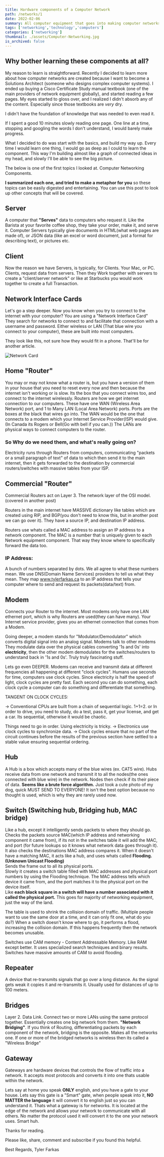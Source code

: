 ```yaml
---
title: Hardware components of a Computer Network
path: /networks/1
date: 2022-02-06
summary: All computer equipment that goes into making computer networks.
tags: ['networking','technology','computers']
categories: ['networking']
thumbnail: ./assets/Computer-Networking.jpg
is_archived: false
---
```



## Why bother learning these components at all?
My reason to learn is straightforward. Recently I decided to learn more about how computer networks are created because I want to become a Solutions Architect (someone who designs complex computer systems). I ended up buying a Cisco Certificate Study manual textbook (one of the main providers of network equipment globally), and started reading a few pages. My eyes started to gloss over, and I realized I didn't absorb any of the content. Especially since those textbooks are <i>very</i> dry. 

I didn't have the foundation of knowledge that was needed to even read it. 

If I spent a good 10 minutes slowly reading one page. One line at a time, stopping and googling the words I don't understand, I would barely make progress.

What I decided to do was start with the basics, and build my way up. Every time I would learn one thing, I would go as deep as I could to learn the component. This way I'm building almost like a graph of connected ideas in my head, and slowly I'll be able to see the big picture.

The below is one of the first topics I looked at. Computer Networking Components. 

<b>I summarized each one, and tried to make a metaphor for you</b> so these topics can be easily digested and entertaining. You can use this post to look up other concepts that will be covered.

## Server
A computer that <b>"Serves"</b> data to computers who request it. Like the Barista at your favorite coffee shop, they take your order, make it, and serve it. Computer Servers typically give documents in HTML(what web pages are made of), or JSON data (like an excel or word document, just a format for describing text), or pictures etc.

## Client
Now the reason we have Servers, is typically, for Clients. Your Mac, or PC. Clients, request data from servers. Then they Work together with servers to create a "client/server network" or like at Starbucks you would work together to create a full Transaction.

## Network Interface Cards
Let's go a step deeper. Now you know when you try to connect to the internet with your computer? You are using a "Network Interface Card" They search for networks to connect to and facilitate that connection with a username and password. Either wireless or LAN (That blue wire you connect to your computer), these are built into most computers.

They look like this, not sure how they would fit in a phone. That'll be for another article.

![Network Card](./assets/2022-02-06-22-15-47.png)


## Home "Router"
You may or may not know what a router is, but you have a version of them in your house that you need to reset every now and then because the internet isn't working or is slow. Its the box that you connect wires too, and connect to the internet wirelessly. Routers are how we get internet connection to our computers. These have one WAN (Wireless Area Network) port, and 1 to Many LAN (Local Area Network) ports. Ports are the boxes at the black that wires go into. The WAN would be the one that connects to a modem which your Internet Service Provider(ISP) would give. (In Canada its Rogers or Bell(Go with bell if you can.)) The LANs are physical ways to connect computers to the router.

### So Why do we need them, and what's really going on?

Electricity runs through Routers from computers, communicating "packets or a small paragraph of text" of data to which then send it to the main internet, then it gets forwarded to the destination by commercial routers/switches with massive tables from your ISP.

## Commercial "Router"

Commercial Routers act on Layer 3. The network layer of the OSI model.(covered in another post)<br>

Routers in the main internet have MASSIVE dictionary like tables which are created using RIP, and BGP(you don't need to know this, but in another post we can go over it). They have a source IP, and destination IP address. 

Routers use whats called a MAC address to assign an IP address to a network component. The MAC is a number that is uniquely given to each Network equipment component. That way they know where to specifically forward the data too.

### IP Address:
A bunch of numbers separated by dots. We all agree to what these numbers mean. We use DNS(Domain Name Services) providers to tell us what they mean. They map www.tylerfarkas.ca to an IP address that tells your computer where to send and request its packets(data/text) from. 


## Modem
Connects your Router to the internet. Most modems only have one LAN ethernet port, which is why Routers are used(they can have many). Your Internet service provider, gives you an ethernet connection that comes from a Modem.

Going deeper, a modem stands for "Modulator/Demodulator" which converts digital signal into an analog signal. Modems talk to other modems They modulate data over the physical cables converting '1s and 0s' into <b>electricity</b>, then the other modem demodulates for the switches/routers to understand back in '1s and 0s'. Truly truly fascinating stuff.

Lets go even DEEPER. Modems can receive and transmit data at different frequencies all happening at different "clock cycles". Humans use seconds for time, computers use clock cycles. Since electricity is half the speed of light, clock cycles are pretty fast. Each second you can do something, each clock cycle a computer can do something and differentiate that something. 

TANGENT ON CLOCK CYCLES:

-> Conventional CPUs are built from a chain of sequential logic. 1+1=2. or In order to drive, you need to study, do a test, pass it, get your license, and get a car. Its sequential, otherwise it would be chaotic.

Things need to go in order. Using electricity is tricky.
-> Electronics use clock cycles to synchronize data. 
-> Clock cycles ensure that no part of the circuit continues before the results of the previous section have settled to a stable value ensuring sequential ordering. 


## Hub
A Hub is a box which accepts many of the blue wires (ex. CAT5 wire). Hubs receive data from one network and transmit it to all the nodes(the ones connected with blue wire) in the network. Nodes then check if its their piece of data. <b>Seems like a brute force algorithm.</b> Just took a cute photo of my dog, quick MUST SEND TO EVERYONE! It isn't the best option because no thought is used, which is why they are rarely used now.

## Switch (Switching hub, Bridging hub, MAC bridge)
Like a hub, except it intelligently sends packets to where they should go. Checks the packets source MAC(which IP address and networking component it came from), if its not in the switches table it will add the MAC, and port (for future lookups so it knows what network data goes through it). It also checks the destinations MAC address compares it. When it doesn't have a matching MAC, it acts like a hub, and uses whats called <b>Flooding. (Unknown Unicast Flooding)</b>
<br>Sends the frame out to all its physical ports.<br> 
Slowly it creates a switch table filled with MAC addresses and physical port numbers by using the Flooding technique. The MAC address tells which device it came from, and the port matches it to the physical port on the device itself.<br> Like <b>each black square in a switch will have a number associated with it called the physical port.</b> This goes for majority of networking equipment, just the way of the land.

The table is used to shrink the collision domain of traffic. (Multiple people want to use the same door at a time, and it can only fit one, what do you do?) When a switch doesn't know where to go, it performs a flood, increasing the collision domain. If this happens frequently then the network becomes unusable.

Switches use CAM memory - Content Addressable Memory. Like RAM except better. It uses specialized search techniques and binary results. Switches have massive amounts of CAM to avoid flooding.

## Repeater
A device that re-transmits signals that go over a long distance. As the signal gets weak it copies it and re-transmits it. Usually used for distances of up to 100 meters. 

## Bridges
Layer 2. Data Link. Connect two or more LANs using the same protocol together. Essentially creates one big network from them. <b>"Network Bridging"</b>. If you think of Routing, differentiating packets by each component of the network, bridging is the opposite. Makes all the networks one. If one or more of the bridged networks is wireless then its called a "Wireless Bridge"

## Gateway

Gateways are hardware devices that controls the flow of traffic into a network. It accepts most protocols and converts it into one thats usable within the network.

Lets say at home you speak <b>ONLY</b> english, and you have a gate to your house. Lets say this gate is a "Smart" gate, when people speak into it, <b>NO MATTER the language</b> it will convert it to english just so you can understand it. Thats what a gateway is for networks. It is located at the edge of the network and allows your network to communicate with all others. No matter the protocol used it will convert it to the one your network uses. Smart huh.

Thanks for reading. 

Please like, share, comment and subscribe if you found this helpful.

Best Regards,
Tyler Farkas